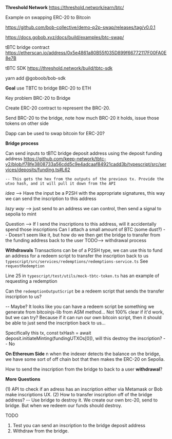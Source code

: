
**Threshold Network** https://threshold.network/earn/btc/

Example on swapping ERC-20 to Bitcoin

https://github.com/bob-collective/demo-p2p-swap/releases/tag/v0.0.1

https://docs.gobob.xyz/docs/build/examples/btc-swap/

tBTC bridge contract
https://etherscan.io/address/0x5e4861a80B55f035D899f66772117F00FA0E8e7B

tBTC SDK
https://threshold.network/build/tbtc-sdk

yarn add @goboob/bob-sdk

**Goal** use TBTC to bridge BRC-20 to ETH

Key problem BRC-20 to Bridge

Create ERC-20 contract to represent the BRC-20.

Send BRC-20 to the bridge, note how much BRC-20 it holds, issue those tokens on other side

Dapp can be used to swap bitcoin for ERC-20?


**Bridge process**

Can send inputs to tBTC bridge deposit address using the deposit funding address https://github.com/keep-network/tbtc-v2/blob/f78fe3808733a56cdd5c9e4adcaaf84921cadd3b/typescript/src/services/deposits/funding.ts#L62

	-- This gets the hex from the outputs of the previous tx. Provide the utxo hash, and it will pull it down from the API

*idea* --> Have the input be a P2SH with the appropriate signatures, this way we can send the inscription to this address

*lazy way* --> just send to an address we can control, then send a signal to sepolia to mint

Question --> If I send the inscriptions to this address, will it accidentally spend those inscriptions
Can I attach a small amount of BTC (some dust?)
	-- Doesn't seem like it, but how do we then get the bridge to transfer from the funding address back to the user TODO--> withdrawal process

**Withdrawals**
Transactions can be of a P2SH type, we can use this to fund an address for a redeem script to transfer the inscription back to us ``typescript/src/services/redemptions/redemptions-service.ts`` See `requestRedemption` 

Line 25 in `typescript/test/utils/mock-tbtc-token.ts` has an example of requesting a redemption

Can the `redemptionOutputScript` be a redeem script that sends the transfer inscription to us?

-- Maybe? It looks like you can have a redeem script be something we generate from bitcoinjs-lib from ASM method... Not 100% clear if it'd work, but we can try? Because if it can run our own bitcoin script, then it should be able to just send the inscription back to us...

Specifically this tx, const txHash = await deposit.initiateMinting(fundingUTXOs[0]), will this destroy the inscription? -- No


**On Ethereum Side**
n when the indexer detects the balance on the bridge, we have some sort of off chain bot that then makes the ERC-20 on Sepolia.

How to send the inscription from the bridge to back to a user **withdrawal**?


**More Questions**

(1) API to check if an adress has an inscription either via Metamask or Bob make inscriptions UX.
(2) How to transfer inscription off of the bridge address? 
 -- Use bridge to destroy it. We create our own brc-20, send to bridge. But when we redeem our funds should destroy.


 TODO
 1. Test you can send an inscription to the bridge deposit address
 2. Withdraw from the bridge.   
